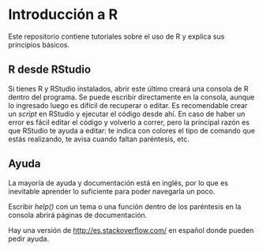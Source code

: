 # Introducción a R

Este repositorio contiene tutoriales sobre el uso de R y explica sus principios básicos.

## R desde RStudio

Si tienes R y RStudio instalados, abrir este último creará una consola de R dentro del programa. Se puede escribir directamente en la consola, aunque lo ingresado luego es difícil de recuperar o editar. Es recomendable crear un *script* en RStudio y ejecutar el código desde ahí. En caso de haber un error es fácil editar el código y volverlo a correr, pero la principal razón es que RStudio te ayuda a editar: te indica con colores el tipo de comando que estás realizando, te avisa cuando faltan paréntesis, etc.

## Ayuda

La mayoría de ayuda y documentación está en inglés, por lo que es inevitable aprender lo suficiente para poder navegarla un poco.

Escribir *help()* con un tema o una función dentro de los paréntesis en la consola abrirá páginas de documentación.

Hay una versión de http://es.stackoverflow.com/ en español donde pueden pedir ayuda.